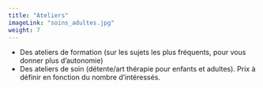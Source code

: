 ```yaml
---
title: "Ateliers"
imageLink: "soins_adultes.jpg"
weight: 7
---
```


* Des ateliers de formation (sur les sujets les plus fréquents, pour vous donner plus d’autonomie)
* Des ateliers de soin (détente/art thérapie pour enfants et adultes). Prix à définir en fonction du nombre d’intéressés.
